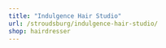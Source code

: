 ```yaml
---
title: "Indulgence Hair Studio"
url: /stroudsburg/indulgence-hair-studio/
shop: hairdresser
---
```

